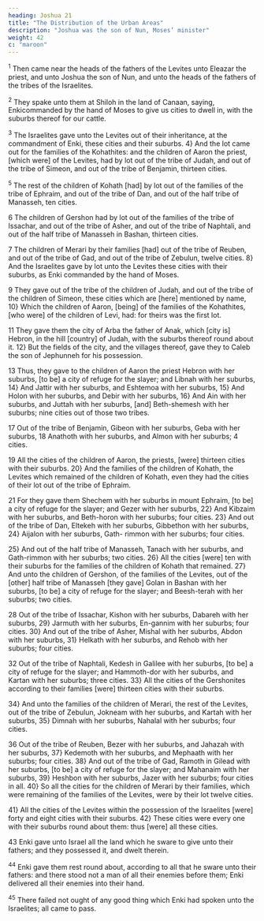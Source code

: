 ```yaml
---
heading: Joshua 21
title: "The Distribution of the Urban Areas"
description: "Joshua was the son of Nun, Moses’ minister"
weight: 42
c: "maroon"
---
```



<sup>1</sup> Then came near the heads of the fathers of the Levites unto Eleazar the priest, and unto Joshua the son of Nun, and unto the heads of the fathers of the tribes of the
Israelites.

<sup>2</sup> They spake unto them at Shiloh in the land of Canaan, saying, Enkicommanded by the hand of Moses to give us cities to dwell in, with the suburbs thereof for our cattle.

<sup>3</sup> The Israelites gave unto the Levites out of their inheritance, at the commandment of Enki, these cities and their suburbs. 4} And the lot came out for the families of the Kohathites: and the children of Aaron the priest, [which were] of the Levites, had by lot out of the tribe of Judah, and out of the tribe of Simeon, and out of the
tribe of Benjamin, thirteen cities. 

<sup>5</sup> The rest of the children of Kohath [had] by lot out of the families of the
tribe of Ephraim, and out of the tribe of Dan, and out of the
half tribe of Manasseh, ten cities. 

6 The children of Gershon had by lot out of the families of the tribe of
Issachar, and out of the tribe of Asher, and out of the tribe
of Naphtali, and out of the half tribe of Manasseh in
Bashan, thirteen cities. 

7 The children of Merari by their families [had] out of the tribe of Reuben, and out of
the tribe of Gad, and out of the tribe of Zebulun, twelve
cities. 8} And the Israelites gave by lot unto the
Levites these cities with their suburbs, as Enki
commanded by the hand of Moses.

9 They gave out of the tribe of the children of Judah, and out of the tribe of the children of Simeon, these
cities which are [here] mentioned by name, 10} Which
the children of Aaron, [being] of the families of the
Kohathites, [who were] of the children of Levi, had: for
theirs was the first lot. 

11 They gave them the city of Arba the father of Anak, which [city is] Hebron, in the
hill [country] of Judah, with the suburbs thereof round about
it. 12} But the fields of the city, and the villages
thereof, gave they to Caleb the son of Jephunneh for his
possession.

13 Thus, they gave to the children of Aaron the priest Hebron with her suburbs, [to be] a city of refuge for the
slayer; and Libnah with her suburbs, 14} And Jattir with her suburbs, and Eshtemoa with her suburbs, 15}
And Holon with her suburbs, and Debir with her suburbs,
16} And Ain with her suburbs, and Juttah with her
suburbs, [and] Beth-shemesh with her suburbs; nine cities
out of those two tribes. 

17 Out of the tribe of Benjamin, Gibeon with her suburbs, Geba with her suburbs, 18 Anathoth with her suburbs, and Almon with her suburbs; 4 cities. 

19 All the cities of the children of Aaron, the priests, [were] thirteen cities with their suburbs.
20} And the families of the children of Kohath, the
Levites which remained of the children of Kohath, even
they had the cities of their lot out of the tribe of Ephraim.


21 For they gave them Shechem with her suburbs in mount Ephraim, [to be] a city of refuge for the slayer; and
Gezer with her suburbs, 22} And Kibzaim with her suburbs, and Beth-horon with her suburbs; four cities.
23} And out of the tribe of Dan, Eltekeh with her suburbs, Gibbethon with her suburbs, 24} Aijalon with
her suburbs, Gath- rimmon with her suburbs; four cities.

25} And out of the half tribe of Manasseh, Tanach with her suburbs, and Gath-rimmon with her suburbs; two cities.
26} All the cities [were] ten with their suburbs for the families of the children of Kohath that remained.
27} And unto the children of Gershon, of the families of the Levites, out of the [other] half tribe of Manasseh
[they gave] Golan in Bashan with her suburbs, [to be] a city
of refuge for the slayer; and Beesh-terah with her suburbs;
two cities. 

28 Out of the tribe of Issachar, Kishon
with her suburbs, Dabareh with her suburbs, 29} Jarmuth with her suburbs, En-gannim with her suburbs; four
cities. 30} And out of the tribe of Asher, Mishal with
her suburbs, Abdon with her suburbs, 31} Helkath with
her suburbs, and Rehob with her suburbs; four cities.

32 Out of the tribe of Naphtali, Kedesh in Galilee with her suburbs, [to be] a city of refuge for the slayer; and
Hammoth-dor with her suburbs, and Kartan with her suburbs; three cities. 33} All the cities of the
Gershonites according to their families [were] thirteen cities
with their suburbs. 

34} And unto the families of the children of Merari, the rest of the Levites, out of the tribe of Zebulun, Jokneam
with her suburbs, and Kartah with her suburbs, 35} Dimnah with her suburbs, Nahalal with her suburbs; four
cities. 

36 Out of the tribe of Reuben, Bezer with her suburbs, and Jahazah with her suburbs, 37}
Kedemoth with her suburbs, and Mephaath with her suburbs; four cities. 38} And out of the tribe of Gad, Ramoth in Gilead with her suburbs, [to be] a city of refuge for the slayer; and Mahanaim with her suburbs, 39}
Heshbon with her suburbs, Jazer with her suburbs; four cities in all. 40} So all the cities for the children of
Merari by their families, which were remaining of the families of the Levites, were by their lot twelve cities.

41} All the cities of the Levites within the possession of the Israelites [were] forty and eight cities with
their suburbs. 42} These cities were every one with their suburbs round about them: thus [were] all these cities.

43 Enki gave unto Israel all the land which he sware to give unto their fathers; and they
possessed it, and dwelt therein. 

<sup>44</sup> Enki gave them rest round about, according to all that he sware unto their fathers: and there stood not a man of all their
enemies before them; Enki delivered all their enemies into their hand.

<sup>45</sup> There failed not ought of any good thing which Enki had spoken unto the Israelites;
all came to pass. 

